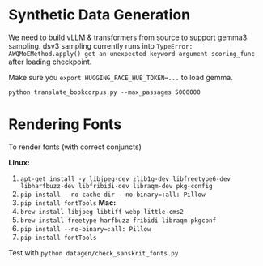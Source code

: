 # Synthetic Data Generation

We need to build vLLM & transformers from source to support gemma3 sampling. dsv3 sampling currently runs into `TypeError: AWQMoEMethod.apply() got an unexpected keyword argument scoring_func` after loading checkpoint.

Make sure you `export HUGGING_FACE_HUB_TOKEN=...` to load gemma.

`python translate_bookcorpus.py --max_passages 5000000`

# Rendering Fonts

To render fonts (with correct conjuncts)

**Linux:** 
1. `apt-get install -y libjpeg-dev zlib1g-dev libfreetype6-dev libharfbuzz-dev libfribidi-dev libraqm-dev pkg-config`
2. `pip install --no-cache-dir --no-binary=:all: Pillow`
3. `pip install fontTools`
**Mac:**
1. `brew install libjpeg libtiff webp little-cms2`
2. `brew install freetype harfbuzz fribidi libraqm pkgconf`
3. `pip install --no-binary=:all: Pillow`
4. `pip install fontTools`

Test with `python datagen/check_sanskrit_fonts.py`
